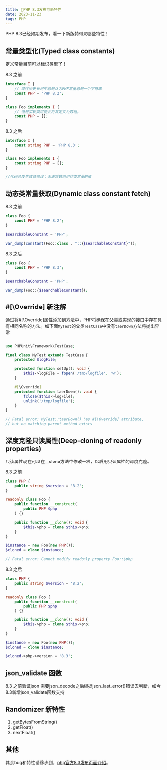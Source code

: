 ```yaml
---
title: 🎉PHP 8.3发布与新特性
date: 2023-11-23
tags: PHP
---
```

PHP 8.3已经如期发布，看一下新版特带来哪些特性！

## 常量类型化(Typed class constants)

定义常量目前可以标识类型了！

8.3 之前

```php
interface I {
    // 过往历史长河中总是认为PHP常量总是一个字符串
    const PHP = 'PHP 8.2';
}

class Foo implements I {
    // 但是实现类可能会将其定义为数组。
    const PHP = [];
}
```

8.3 之后

```php
interface I {
    const string PHP = 'PHP 8.3';
}

class Foo implements I {
    const string PHP = [];
}

//代码会发生致命错误：无法将数组用作类常量的值
```
<!--more-->
## 动态类常量获取(Dynamic class constant fetch)

8.3 之前

```php
class Foo {
    const PHP = 'PHP 8.2';
}

$searchableConstant = 'PHP';

var_dump(constant(Foo::class . "::{$searchableConstant}"));
```

8.3 之后

```php
class Foo {
    const PHP = 'PHP 8.3';
}

$searchableConstant = 'PHP';

var_dump(Foo::{$searchableConstant});
```

## #[\Override] 新注解

通过将#[\Override]属性添加到方法中，PHP将确保在父类或实现的接口中存在具有相同名称的方法。如下面`MyTest`的父类`TestCase`中没有`taerDown`方法将抛出异常

```php

use PHPUnit\Framework\TestCase;

final class MyTest extends TestCase {
    protected $logFile;

    protected function setUp(): void {
        $this->logFile = fopen('/tmp/logfile', 'w');
    }

    #[\Override]
    protected function taerDown(): void {
        fclose($this->logFile);
        unlink('/tmp/logfile');
    }
}

// Fatal error: MyTest::taerDown() has #[\Override] attribute,
// but no matching parent method exists

```

## 深度克隆只读属性(Deep-cloning of readonly properties)

只读属性现在可以在__clone方法中修改一次，以启用只读属性的深度克隆。

8.3 之前

```php
class PHP {
    public string $version = '8.2';
}

readonly class Foo {
    public function __construct(
        public PHP $php
    ) {}

    public function __clone(): void {
        $this->php = clone $this->php;
    }
}

$instance = new Foo(new PHP());
$cloned = clone $instance;

// Fatal error: Cannot modify readonly property Foo::$php

```

8.3 之后

```php
class PHP {
    public string $version = '8.2';
}

readonly class Foo {
    public function __construct(
        public PHP $php
    ) {}

    public function __clone(): void {
        $this->php = clone $this->php;
    }
}

$instance = new Foo(new PHP());
$cloned = clone $instance;

$cloned->php->version = '8.3';
```

## json_validate 函数

8.3 之前验证json 需要json_decode之后根据json_last_error()错误去判断，如今8.3新增json_validate函数支持

## Randomizer 新特性

1. getBytesFromString()
2. getFloat()
3. nextFloat()

## 其他

其余bug和特性请移步到，[php官方8.3发布页面介绍](https://www.php.net/releases/8.3/en.php)。
